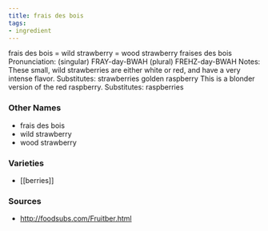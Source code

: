 ```yaml
---
title: frais des bois
tags:
- ingredient
---
```

frais des bois = wild strawberry = wood strawberry fraises des bois Pronunciation: (singular) FRAY-day-BWAH (plural) FREHZ-day-BWAH Notes: These small, wild strawberries are either white or red, and have a very intense flavor. Substitutes: strawberries golden raspberry This is a blonder version of the red raspberry. Substitutes: raspberries

### Other Names

* frais des bois
* wild strawberry
* wood strawberry

### Varieties

* [[berries]]

### Sources
* http://foodsubs.com/Fruitber.html
